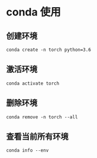 # conda 使用

## 创建环境
`conda create -n torch python=3.6`

## 激活环境
`conda activate torch`

## 删除环境
`conda remove -n torch --all`

## 查看当前所有环境
`conda info --env`